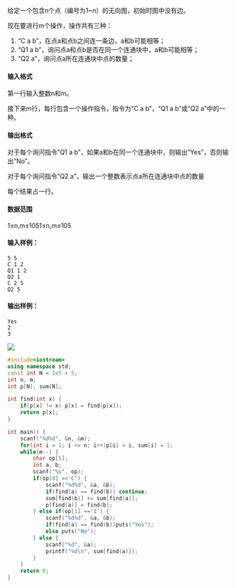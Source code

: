 给定一个包含n个点（编号为1~n）的无向图，初始时图中没有边。

现在要进行m个操作，操作共有三种：

1. “C a b”，在点a和点b之间连一条边，a和b可能相等；
2. “Q1 a b”，询问点a和点b是否在同一个连通块中，a和b可能相等；
3. “Q2 a”，询问点a所在连通块中点的数量；

#### 输入格式

第一行输入整数n和m。

接下来m行，每行包含一个操作指令，指令为“C a b”，“Q1 a b”或“Q2 a”中的一种。

#### 输出格式

对于每个询问指令”Q1 a b”，如果a和b在同一个连通块中，则输出“Yes”，否则输出“No”。

对于每个询问指令“Q2 a”，输出一个整数表示点a所在连通块中点的数量

每个结果占一行。

#### 数据范围

1≤n,m≤1051≤n,m≤105

#### 输入样例：

```
5 5
C 1 2
Q1 1 2
Q2 1
C 2 5
Q2 5
```

#### 输出样例：

```
Yes
2
3
```

![](https://github.com/fangsong0517/Mynotes/blob/master/%E5%9B%BE%E7%89%87/2020-02-05%2021-32-11%E5%B1%8F%E5%B9%95%E6%88%AA%E5%9B%BE.png)

```cpp
#include<iostream>
using namespace std;
const int N = 1e5 + 5;
int n, m;
int p[N], sum[N];

int find(int x) {
    if(p[x] != x) p[x] = find(p[x]);
    return p[x];
}

int main() {
    scanf("%d%d", &n, &m);
    for(int i = 1; i <= n; i++)p[i] = i, sum[i] = 1;
    while(m--) {
        char op[5];
        int a, b;
        scanf("%s", op);
        if(op[0] =='C') {
            scanf("%d%d", &a, &b);
            if(find(a) == find(b)) continue;
            sum[find(b)] += sum[find(a)];
            p[find(a)] = find(b);
        } else if(op[1] =='1') {
            scanf("%d%d", &a, &b);
            if(find(a) == find(b))puts("Yes");
            else puts("No");
        } else {
            scanf("%d", &a);
            printf("%d\n", sum[find(a)]);
        }
    }
    return 0;
}
```

